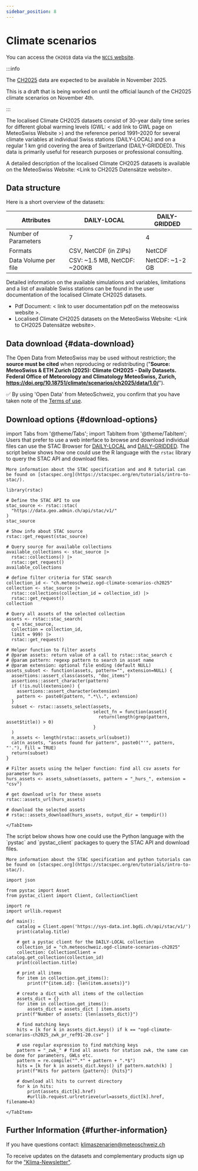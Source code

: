 ```yaml
---
sidebar_position: 8
---
```


# Climate scenarios

You can access the `CH2018` data via the [`NCCS` website](https://www.nccs.admin.ch/nccs/en/home/climate-change-and-impacts/swiss-climate-change-scenarios.html).

:::info

The [CH2025](https://www.meteoswiss.admin.ch/about-us/research-and-cooperation/projects/2023/climate-ch2025.html) data are expected to be available in November 2025.

This is a draft that is being worked on until the official launch of the CH2025 climate scenarios on November 4th.

:::

The localised Climate CH2025 datasets consist of 30-year daily time series for different global warming levels (GWL: < add link to GWL page on MeteoSwiss Website >) and the reference period 1991–2020 for several climate variables at individual Swiss stations (DAILY-LOCAL) and on a regular 1 km grid covering the area of Switzerland (DAILY-GRIDDED). This data is primarily useful for research purposes or professional consulting. 

A detailed description of the localised Climate CH2025 datasets is available on the MeteoSwiss Website: <Link to CH2025 Datensätze website>. 

## Data structure

Here is a short overview of the datasets:

| **Attributes**| **DAILY-LOCAL** | **DAILY-GRIDDED**|
|-----------|------------------|-----------------|
| Number of Parameters | 7 | 4 |
| Formats | CSV, NetCDF (in ZIPs) | NetCDF |
| Data Volume per file | CSV: ~1.5 MB, NetCDF: ~200KB | NetCDF: ~1-2 GB |

Detailed information on the available simulations and variables, limitations and a list of available Swiss stations can be found in the user documentation of the localised Climate CH2025 datasets. 

* Pdf Document: < link to user documentation pdf on the meteoswiss website >.
* Localised Climate CH2025 datasets on the MeteoSwiss Website: <Link to CH2025 Datensätze website>. 

## Data download {#data-download}

The Open Data from MeteoSwiss may be used without restriction; the **source must be cited** when reproducing or redistributing ("**Source: MeteoSwiss & ETH Zurich (2025): Climate CH2025 - Daily Datasets. Federal Office of Meteorology and Climatology MeteoSwiss, Zurich, https://doi.org/10.18751/climate/scenarios/ch2025/data/1.0/**").

:white_check_mark: By using 'Open Data' from MeteoSchweiz, you confirm that you have taken note of the [Terms of use](/general/terms-of-use).

## Download options {#download-options}

import Tabs from '@theme/Tabs';
import TabItem from '@theme/TabItem';
<Tabs queryString="download-options" groupId="download-options">
    <TabItem value="browser" label="Manual download via STAC Browser">
    Users that prefer to use a web interface to browse and download individual files can use the STAC Browser for [DAILY-LOCAL](https://data.geo.admin.ch/browser/#/collections/ch.meteoschweiz.ogd-climate-scenarios-ch2025?.language=en) and [DAILY-GRIDDED](https://data.geo.admin.ch/browser/#/collections/ch.meteoschweiz.ogd-climate-scenarios-ch2025-grid?.language=en). 
    </TabItem>
    <TabItem value="R" label="Download using R">
    The script below shows how one could use the R language with the `rstac` library to query the STAC API and download files.

    More information about the STAC specification and and R tutorial can be found on [stacspec.org](https://stacspec.org/en/tutorials/intro-to-stac/).

```
library(rstac)

# Define the STAC API to use
stac_source <- rstac::stac(
  "https://data.geo.admin.ch/api/stac/v1/"
)
stac_source

# Show info about STAC source
rstac::get_request(stac_source)

# Query source for available collections
available_collections <- stac_source |>
  rstac::collections() |>
  rstac::get_request()
available_collections

# define filter criteria for STAC search
collection_id <- "ch.meteoschweiz.ogd-climate-scenarios-ch2025"
collection <- stac_source |>
  rstac::collections(collection_id = collection_id) |>
  rstac::get_request()
collection

# Query all assets of the selected collection
assets <- rstac::stac_search(
  q = stac_source,
  collection = collection_id,
  limit = 999) |>
  rstac::get_request()

# Helper function to filter assets
# @param assets: return value of a call to rstac::stac_search c
# @param pattern: regexp pattern to search in asset name
# @param extension: optional file ending (default NULL)
assets_subset <- function(assets, pattern="", extension=NULL) {
  assertions::assert_class(assets, "doc_items")
  assertions::assert_character(pattern)
  if (!is.null(extension)) {
    assertions::assert_character(extension)
    pattern <- paste0(pattern, ".*\\.", extension)
  }
  subset <- rstac::assets_select(assets,
                                 select_fn = function(asset){
                                   return(length(grep(pattern, asset$title)) > 0)
                                 }
  )
  n_assets <- length(rstac::assets_url(subset))
  cat(n_assets, "assets found for pattern", paste0("'", pattern, "'."), fill = TRUE)
  return(subset)
}

# Filter assets using the helper function: find all csv assets for parameter hurs
hurs_assets <- assets_subset(assets, pattern = "_hurs_", extension = "csv")

# get download urls for these assets
rstac::assets_url(hurs_assets)

# download the selected assets
# rstac::assets_download(hurs_assets, output_dir = tempdir())
```
    </TabItem>
<TabItem value="R" label="Download using R">
    The script below shows how one could use the Python language with the `pystac` and `pystac_client` packages to query the STAC API and download files.

    More information about the STAC specification and python tutorials can be found on [stacspec.org](https://stacspec.org/en/tutorials/intro-to-stac/).
```
import json

from pystac import Asset
from pystac_client import Client, CollectionClient

import re
import urllib.request

def main(): 
    catalog = Client.open('https://sys-data.int.bgdi.ch/api/stac/v1/')
    print(catalog.title)

    # get a pystac client for the DAILY-LOCAL collection
    collection_id = "ch.meteoschweiz.ogd-climate-scenarios-ch2025"
    collection: CollectionClient = catalog.get_collection(collection_id)
    print(collection.title)

    # print all items
    for item in collection.get_items():
        print(f"{item.id}: {len(item.assets)}")

    # create a dict with all items of the collection
    assets_dict = {}
    for item in collection.get_items():
        assets_dict = assets_dict | item.assets
    print(f"Number of assets: {len(assets_dict)}")

    # find matching keys
    hits = [k for k in assets_dict.keys() if k == "ogd-climate-scenarios-ch2025_zwk_pr_ref91-20.csv" ]

    # use regular expression to find matching keys
    pattern = "_zwk_" # find all assets for station zwk, the same can be done for parameters, GWLs etc. 
    pattern = re.compile("^.*" + pattern + ".*$")
    hits = [k for k in assets_dict.keys() if pattern.match(k) ]
    print(f"Hits for pattern {pattern}: {hits}")

    # download all hits to current directory
    for k in hits:
        print(assets_dict[k].href)
        #urllib.request.urlretrieve(url=assets_dict[k].href, filename=k)
```
    </TabItem>
</Tabs>

## Further Information {#further-information}

If you have questions contact: klimaszenarien@meteoschweiz.ch

To receive updates on the datasets and complementary products sign up for the ["Klima-Newsletter"](https://www.meteoschweiz.admin.ch/service-und-publikationen/publikationen/verschiedenes/2024/klima-newsletter.html).



